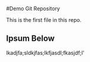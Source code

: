 #Demo Git Repository

This is the first file in this repo.

## Ipsum Below

lkadjfa;sldkjfas;lkfjasdl;fkasjdf;l'